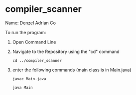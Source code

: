 # compiler_scanner

Name: Denzel Adrian Co

To run the program:
1. Open Command Line
2. Navigate to the Repository using the "cd" command 

    ```cd ../compiler_scanner```

3. enter the following commands (main class is in Main.java)

   ```javac Main.java```

    ```java Main```

